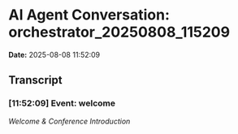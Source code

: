 # AI Agent Conversation: orchestrator_20250808_115209

**Date:** 2025-08-08 11:52:09

## Transcript


### [11:52:09] Event: welcome
*Welcome & Conference Introduction*

